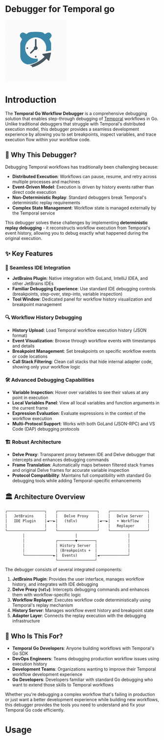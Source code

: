 # Debugger for Temporal go

<img src="docs/images/logo.png" alt="Temporal Go Debugger Logo" width="200">

# Introduction

The **Temporal Go Workflow Debugger** is a comprehensive debugging solution that enables step-through debugging of [Temporal](https://github.com/temporalio/temporal) workflows in Go. Unlike traditional debuggers that struggle with Temporal's distributed execution model, this debugger provides a seamless development experience by allowing you to set breakpoints, inspect variables, and trace execution flow within your workflow code.

## 🚀 Why This Debugger?

Debugging Temporal workflows has traditionally been challenging because:

- **Distributed Execution**: Workflows can pause, resume, and retry across multiple processes and machines
- **Event-Driven Model**: Execution is driven by history events rather than direct code execution  
- **Non-Deterministic Replay**: Standard debuggers break Temporal's deterministic replay requirements
- **Complex State Management**: Workflow state is managed externally by the Temporal service

This debugger solves these challenges by implementing **deterministic replay debugging** - it reconstructs workflow execution from Temporal's event history, allowing you to debug exactly what happened during the original execution.

## ✨ Key Features

### 🎯 **Seamless IDE Integration**
- **JetBrains Plugin**: Native integration with GoLand, IntelliJ IDEA, and other JetBrains IDEs
- **Familiar Debugging Experience**: Use standard IDE debugging controls (breakpoints, step-over, step-into, variable inspection)
- **Tool Window**: Dedicated panel for workflow history visualization and breakpoint management

### 🔍 **Workflow History Debugging**
- **History Upload**: Load Temporal workflow execution history (JSON format)
- **Event Visualization**: Browse through workflow events with timestamps and details
- **Breakpoint Management**: Set breakpoints on specific workflow events or code locations
- **Call Stack Filtering**: Clean call stacks that hide internal adapter code, showing only your workflow logic

### 🛠 **Advanced Debugging Capabilities**
- **Variable Inspection**: Hover over variables to see their values at any point in execution
- **Local Variables Panel**: View all local variables and function arguments in the current frame
- **Expression Evaluation**: Evaluate expressions in the context of the workflow execution
- **Multi-Protocol Support**: Works with both GoLand (JSON-RPC) and VS Code (DAP) debugging protocols

### 🏗 **Robust Architecture**
- **Delve Proxy**: Transparent proxy between IDE and Delve debugger that intercepts and enhances debugging commands
- **Frame Translation**: Automatically maps between filtered stack frames and original Delve frames for accurate variable inspection
- **Protocol Compatibility**: Maintains full compatibility with standard Go debugging tools while adding Temporal-specific enhancements

## 🏛 Architecture Overview

```
┌─────────────────┐    ┌──────────────────┐    ┌─────────────────┐
│   JetBrains     │    │   Delve Proxy    │    │   Delve Server  │
│   IDE Plugin    │◄──►│   (tdlv)         │◄──►│   + Workflow    │
│                 │    │                  │    │   Replayer      │
└─────────────────┘    └──────────────────┘    └─────────────────┘
        │                       │                       │
        │              ┌────────▼────────┐              │
        │              │ History Server  │              │
        │              │ (Breakpoints +  │              │
        └─────────────►│  Events)        │◄─────────────┘
                       └─────────────────┘
```

The debugger consists of several integrated components:

1. **JetBrains Plugin**: Provides the user interface, manages workflow history, and integrates with IDE debugging
2. **Delve Proxy (`tdlv`)**: Intercepts debugging commands and enhances them with workflow-specific logic
3. **Workflow Replayer**: Executes workflow code deterministically using Temporal's replay mechanism
4. **History Server**: Manages workflow event history and breakpoint state
5. **Adapter Layer**: Connects the replay execution with the debugging infrastructure

## 👥 Who Is This For?

- **Temporal Go Developers**: Anyone building workflows with Temporal's Go SDK
- **DevOps Engineers**: Teams debugging production workflow issues using execution history
- **Development Teams**: Organizations wanting to improve their Temporal workflow development experience
- **Go Developers**: Developers familiar with standard Go debugging who want to extend those skills to Temporal workflows

Whether you're debugging a complex workflow that's failing in production or just want a better development experience while building new workflows, this debugger provides the tools you need to understand and fix your Temporal Go code efficiently.


# Usage


